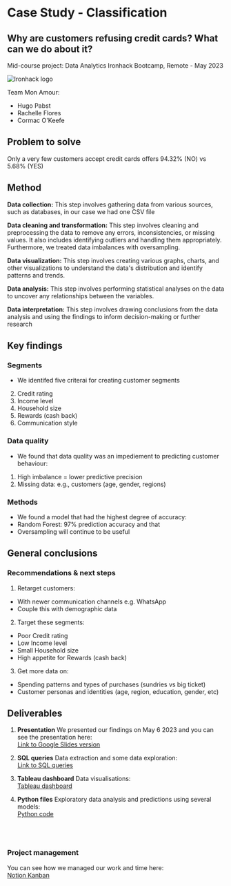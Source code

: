# Case Study - Classification
## Why are customers refusing credit cards? What can we do about it?
Mid-course project: Data Analytics Ironhack Bootcamp, Remote - May 2023 <br/>

![Ironhack logo](resources/photos/frenccc.png)

Team Mon Amour: <br/>
- Hugo Pabst
- Rachelle Flores
- Cormac O'Keefe



## Problem to solve
Only a very few customers accept credit cards offers 94.32% (NO) vs 5.68% (YES)


## Method
**Data collection:** This step involves gathering data from various sources, such as databases, in our case we had one CSV file

**Data cleaning and transformation:** This step involves cleaning and preprocessing the data to remove any errors, inconsistencies, or missing values. It also includes identifying outliers and handling them appropriately. Furthermore, we treated data imbalances with oversampling. 

**Data visualization:** This step involves creating various graphs, charts, and other visualizations to understand the data's distribution and identify patterns and trends.

**Data analysis:** This step involves performing statistical analyses on the data to uncover any relationships between the variables.

**Data interpretation:** This step involves drawing conclusions from the data analysis and using the findings to inform decision-making or further research


## Key findings
### Segments
- We identifed five criterai for creating customer segments
2. Credit rating
3. Income level
4. Household size
5. Rewards (cash back)
6. Communication style

### Data quality 
- We found that data quality was an impediement to predicting customer behaviour:
1. High imbalance = lower predictive precision 
2. Missing data: e.g.,  customers (age, gender, regions)

### Methods
- We found a model that had the highest degree of accuracy: 
- Random Forest: 97% prediction accuracy 
and that 
- Oversampling will continue to be useful


## General conclusions
### Recommendations & next steps
1. Retarget customers:
- With newer communication channels e.g. WhatsApp
- Couple this with demographic data

2. Target these segments:
- Poor Credit rating
- Low Income level
- Small Household size
- High appetite for Rewards (cash back)

3. Get more data on:
- Spending patterns and types of purchases (sundries vs big ticket)
- Customer personas and identities (age, region, education, gender, etc)


## Deliverables 
1. **Presentation** We presented our findings on May 6 2023 and you can see the presentation here:<br/>
[Link to Google Slides version](https://docs.google.com/presentation/d/1xXbAIinpuS4oidB5m7gwRknb2jKs5x3f483AoF_Gr7Q/edit?usp=sharing)

2. **SQL queries** Data extraction and some data exploration:<br/>
[Link to SQL queries](https://github.com/rachelleflores-portfolio/classification_creditcard/tree/main/sql)

3. **Tableau dashboard** Data visualisations:<br/>
 [Tableau dashboard ](https://public.tableau.com/app/profile/rachelle.flores/viz/CreditCardClassificationProject_16833606347710/Dashboard2)
 
4. **Python files** Exploratory data analysis and predictions using several models:<br/>
[Python code](https://github.com/rachelleflores-portfolio/classification_creditcard/tree/main/python)

<br/>
<br/>

### 

### Project management
You can see how we managed our work and time here:<br/>
[Notion Kanban](https://github.com/ironhack-edu/data_mid_bootcamp_project_classification](https://www.notion.so/midproject-ironhack/d89a8a2ca6544a7ab9aa72dcf0b4d6ca?v=fde7a00499124325bc5d471099cfd5c3))

